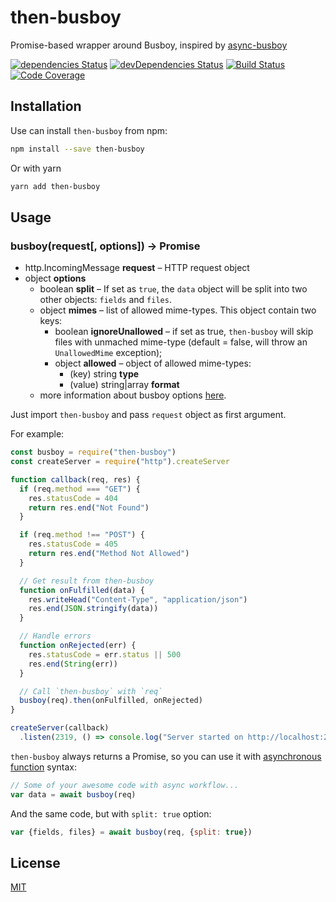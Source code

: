 # then-busboy

Promise-based wrapper around Busboy, inspired by [async-busboy](https://github.com/m4nuC/async-busboy)

[![dependencies Status](https://david-dm.org/octet-stream/then-busboy/status.svg)](https://david-dm.org/octet-stream/then-busboy)
[![devDependencies Status](https://david-dm.org/octet-stream/then-busboy/dev-status.svg)](https://david-dm.org/octet-stream/then-busboy?type=dev)
[![Build Status](https://travis-ci.org/octet-stream/then-busboy.svg?branch=master)](https://travis-ci.org/octet-stream/then-busboy)
[![Code Coverage](https://codecov.io/github/octet-stream/then-busboy/coverage.svg?branch=master)](https://codecov.io/github/octet-stream/then-busboy?branch=master)

## Installation

Use can install `then-busboy` from npm:

```bash
npm install --save then-busboy
```

Or with yarn

```bash
yarn add then-busboy
```

## Usage

### busboy(request[, options]) -> Promise

* http.IncomingMessage **request** – HTTP request object
* object **options**
  - boolean **split** – If set as `true`, the `data`
      object will be split into two other objects: `fields` and `files`.
  - object **mimes** – list of allowed mime-types. This object contain two keys:
      * boolean **ignoreUnallowed** – if set as true, `then-busboy` will skip
          files with unmached mime-type (default = false, will throw an `UnallowedMime` exception);
      * object **allowed** – object of allowed mime-types:
        + (key) string **type**
        + (value) string|array **format**
  - more information about busboy options [here](https://github.com/mscdex/busboy#busboy-methods).

Just import `then-busboy` and pass `request` object as first argument.

For example:

```js
const busboy = require("then-busboy")
const createServer = require("http").createServer

function callback(req, res) {
  if (req.method === "GET") {
    res.statusCode = 404
    return res.end("Not Found")
  }

  if (req.method !== "POST") {
    res.statusCode = 405
    return res.end("Method Not Allowed")
  }

  // Get result from then-busboy
  function onFulfilled(data) {
    res.writeHead("Content-Type", "application/json")
    res.end(JSON.stringify(data))
  }

  // Handle errors
  function onRejected(err) {
    res.statusCode = err.status || 500
    res.end(String(err))
  }

  // Call `then-busboy` with `req`
  busboy(req).then(onFulfilled, onRejected)
}

createServer(callback)
  .listen(2319, () => console.log("Server started on http://localhost:2319"))
```

`then-busboy` always returns a Promise, so you can use it with
[asynchronous function](https://github.com/tc39/ecmascript-asyncawait) syntax:

```js
// Some of your awesome code with async workflow...
var data = await busboy(req)
```

And the same code, but with `split: true` option:

```js
var {fields, files} = await busboy(req, {split: true})
```

## License

[MIT](https://github.com/octet-stream/then-busboy/blob/master/LICENSE)
